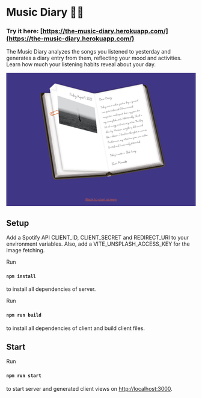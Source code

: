 # Music Diary 🎵📖

### Try it here: [https://the-music-diary.herokuapp.com/](https://the-music-diary.herokuapp.com/)

The Music Diary analyzes the songs you listened to yesterday and generates a diary entry from them, reflecting your mood and activities.
Learn how much your listening habits reveal about your day.

![screenshot](frontend/public/images/tmd.png)

## Setup

Add a Spotify API CLIENT_ID, CLIENT_SECRET and REDIRECT_URI to your environment variables.
Also, add a VITE_UNSPLASH_ACCESS_KEY for the image fetching.

Run
#### `npm install`
to install all dependencies of server.

Run
#### `npm run build`
to install all dependencies of client and build client files.

## Start

Run
#### `npm run start`
to start server and generated client views on [http://localhost:3000](http://localhost:3000).